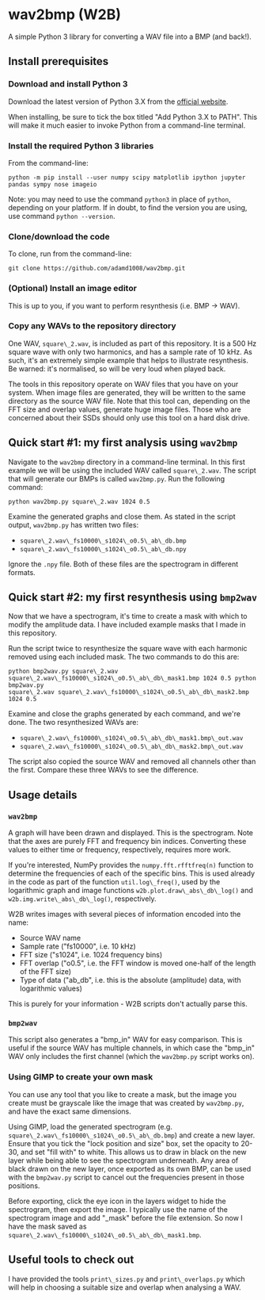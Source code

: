 # wav2bmp (W2B)

A simple Python 3 library for converting a WAV file into a BMP (and back!).

## Install prerequisites

### Download and install Python 3

Download the latest version of Python 3.X from the [official
website](https://www.python.org/downloads/).

When installing, be sure to tick the box titled "Add Python 3.X to PATH". This
will make it much easier to invoke Python from a command-line terminal.

### Install the required Python 3 libraries

From the command-line:

```
python -m pip install --user numpy scipy matplotlib ipython jupyter pandas sympy nose imageio
```

Note: you may need to use the command `python3` in place of `python`, depending
on your platform. If in doubt, to find the version you are using, use command
`python --version`.

### Clone/download the code

To clone, run from the command-line:

```
git clone https://github.com/adamd1008/wav2bmp.git
```

### (Optional) Install an image editor

This is up to you, if you want to perform resynthesis (i.e. BMP -> WAV).

### Copy any WAVs to the repository directory

One WAV, `square\_2.wav`, is included as part of this repository. It is a 500 Hz
square wave with only two harmonics, and has a sample rate of 10 kHz. As such,
it's an extremely simple example that helps to illustrate resynthesis. Be
warned: it's normalised, so will be very loud when played back.

The tools in this repository operate on WAV files that you have on your system.
When image files are generated, they will be written to the same directory as
the source WAV file. Note that this tool can, depending on the FFT size and
overlap values, generate huge image files. Those who are concerned about their
SSDs should only use this tool on a hard disk drive.

## Quick start #1: my first analysis using `wav2bmp`

Navigate to the `wav2bmp` directory in a command-line terminal. In this first
example we will be using the included WAV called `square\_2.wav`. The script
that will generate our BMPs is called `wav2bmp.py`. Run the following command:

```
python wav2bmp.py square\_2.wav 1024 0.5
```

Examine the generated graphs and close them. As stated in the script output,
`wav2bmp.py` has written two files:

- `square\_2.wav\_fs10000\_s1024\_o0.5\_ab\_db.bmp`
- `square\_2.wav\_fs10000\_s1024\_o0.5\_ab\_db.npy`

Ignore the `.npy` file. Both of these files are the spectrogram in different
formats.

## Quick start #2: my first resynthesis using `bmp2wav`

Now that we have a spectrogram, it's time to create a mask with which to modify
the amplitude data. I have included example masks that I made in this
repository.

Run the script twice to resynthesize the square wave with each harmonic removed
using each included mask. The two commands to do this are:

```
python bmp2wav.py square\_2.wav
square\_2.wav\_fs10000\_s1024\_o0.5\_ab\_db\_mask1.bmp 1024 0.5 python bmp2wav.py
square\_2.wav square\_2.wav\_fs10000\_s1024\_o0.5\_ab\_db\_mask2.bmp 1024 0.5
```

Examine and close the graphs generated by each command, and we're done. The two
resynthesized WAVs are:

- `square\_2.wav\_fs10000\_s1024\_o0.5\_ab\_db\_mask1.bmp\_out.wav`
- `square\_2.wav\_fs10000\_s1024\_o0.5\_ab\_db\_mask2.bmp\_out.wav`

The script also copied the source WAV and removed all channels other than the
first. Compare these three WAVs to see the difference.

## Usage details

### `wav2bmp`

A graph will have been drawn and displayed. This is the spectrogram. Note that
the axes are purely FFT and frequency bin indices. Converting these values to
either time or frequency, respectively, requires more work.

If you're interested, NumPy provides the `numpy.fft.rfftfreq(n)` function to
determine the frequencies of each of the specific bins. This is used already in
the code as part of the function `util.log\_freq()`, used by the logarithmic
graph and image functions `w2b.plot.draw\_abs\_db\_log()` and
`w2b.img.write\_abs\_db\_log()`, respectively.

W2B writes images with several pieces of information encoded into the name:

- Source WAV name
- Sample rate ("fs10000", i.e. 10 kHz)
- FFT size ("s1024", i.e. 1024 frequency bins)
- FFT overlap ("o0.5", i.e. the FFT window is moved one-half of the length of
  the FFT size)
- Type of data ("ab\_db", i.e. this is the absolute (amplitude) data, with
  logarithmic values)

This is purely for your information - W2B scripts don't actually parse this.

### `bmp2wav`

This script also generates a "bmp\_in" WAV for easy comparison. This is useful
if the source WAV has multiple channels, in which case the "bmp\_in" WAV only
includes the first channel (which the `wav2bmp.py` script works on).

### Using GIMP to create your own mask

You can use any tool that you like to create a mask, but the image you create
must be grayscale like the image that was created by `wav2bmp.py`, and have the
exact same dimensions.

Using GIMP, load the generated spectrogram (e.g.
`square\_2.wav\_fs10000\_s1024\_o0.5\_ab\_db.bmp`) and create a new layer. Ensure
that you tick the "lock position and size" box, set the opacity to 20-30, and
set "fill with" to white. This allows us to draw in black on the new layer
while being able to see the spectrogram underneath. Any area of black drawn on
the new layer, once exported as its own BMP, can be used with the `bmp2wav.py`
script to cancel out the frequencies present in those positions.

Before exporting, click the eye icon in the layers widget to hide the
spectrogram, then export the image. I typically use the name of the spectrogram
image and add "\_mask" before the file extension. So now I have the mask saved
as `square\_2.wav\_fs10000\_s1024\_o0.5\_ab\_db\_mask1.bmp`.

## Useful tools to check out

I have provided the tools `print\_sizes.py` and `print\_overlaps.py` which will
help in choosing a suitable size and overlap when analysing a WAV.
